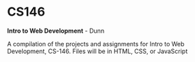 # CS146
<b>Intro to Web Development</b> - Dunn

<p>
A compilation of the projects and assignments for Intro to Web Development, CS-146.
Files will be in HTML, CSS, or JavaScript
</p>
